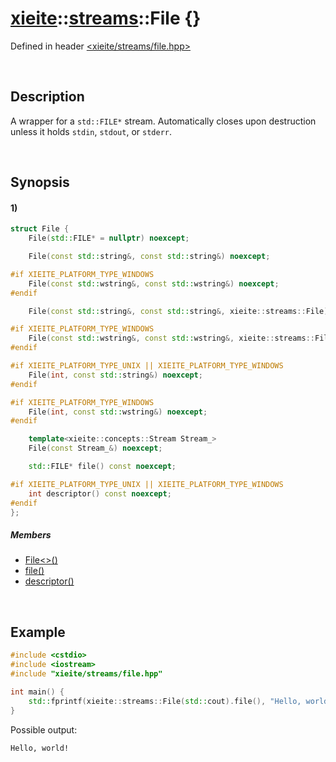 # [xieite](../../xieite.md)\:\:[streams](../../streams.md)\:\:File \{\}
Defined in header [<xieite/streams/file.hpp>](../../../include/xieite/streams/file.hpp)

&nbsp;

## Description
A wrapper for a `std::FILE*` stream. Automatically closes upon destruction unless it holds `stdin`, `stdout`, or `stderr`.

&nbsp;

## Synopsis
#### 1)
```cpp
struct File {
    File(std::FILE* = nullptr) noexcept;

    File(const std::string&, const std::string&) noexcept;

#if XIEITE_PLATFORM_TYPE_WINDOWS
    File(const std::wstring&, const std::wstring&) noexcept;
#endif

    File(const std::string&, const std::string&, xieite::streams::File) noexcept;

#if XIEITE_PLATFORM_TYPE_WINDOWS
    File(const std::wstring&, const std::wstring&, xieite::streams::File) noexcept;
#endif

#if XIEITE_PLATFORM_TYPE_UNIX || XIEITE_PLATFORM_TYPE_WINDOWS
    File(int, const std::string&) noexcept;
#endif

#if XIEITE_PLATFORM_TYPE_WINDOWS
    File(int, const std::wstring&) noexcept;
#endif

    template<xieite::concepts::Stream Stream_>
    File(const Stream_&) noexcept;

    std::FILE* file() const noexcept;

#if XIEITE_PLATFORM_TYPE_UNIX || XIEITE_PLATFORM_TYPE_WINDOWS
    int descriptor() const noexcept;
#endif
};
```
##### Members
- [File\<\>\(\)](./structures/file/1/operators/constructor.md)
- [file\(\)](./structures/file/file.md)
- [descriptor\(\)](./structures/file/descriptor.md)

&nbsp;

## Example
```cpp
#include <cstdio>
#include <iostream>
#include "xieite/streams/file.hpp"

int main() {
    std::fprintf(xieite::streams::File(std::cout).file(), "Hello, world!\n");
}
```
Possible output:
```
Hello, world!
```
